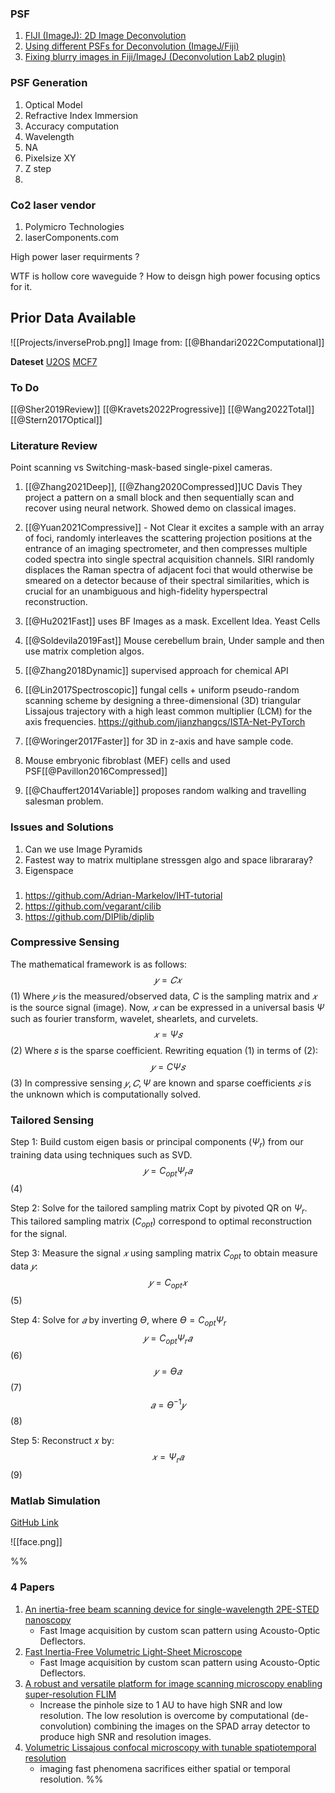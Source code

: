 
### PSF 

1. [FIJI (ImageJ): 2D Image Deconvolution ](https://www.youtube.com/watch?v=BwKbL4yD2-0)
2. [Using different PSFs for Deconvolution (ImageJ/Fiji)](https://www.youtube.com/watch?v=IspHKF4o4Pw)
3. [Fixing blurry images in Fiji/ImageJ (Deconvolution Lab2 plugin)](https://www.youtube.com/watch?v=u8XOYbiAfCA)


### PSF Generation
1. Optical Model
2. Refractive Index Immersion
3. Accuracy computation
4. Wavelength
5. NA
6. Pixelsize XY
7. Z step
8. 




### Co2 laser vendor
1. Polymicro Technologies
2. laserComponents.com

High power laser requirments ?



WTF is hollow core waveguide ? How to deisgn high power focusing optics for it.



## Prior Data Available

![[Projects/inverseProb.png]]
Image from: [[@Bhandari2022Computational]]




**Dateset**
[U2OS](https://bbbc.broadinstitute.org/BBBC022)
[MCF7](https://bbbc.broadinstitute.org/BBBC021)

### To Do
[[@Sher2019Review]] 
[[@Kravets2022Progressive]]
[[@Wang2022Total]]
[[@Stern2017Optical]]

### Literature Review

Point scanning vs Switching-mask-based single-pixel cameras.

1. [[@Zhang2021Deep]], [[@Zhang2020Compressed]]UC Davis
They project a pattern on a small block and then sequentially scan and recover using neural network. Showed demo on classical images.

2. [[@Yuan2021Compressive]] - Not Clear
it excites a sample with an array of foci, randomly interleaves the scattering projection positions at the entrance of an imaging spectrometer, and then compresses multiple coded spectra into single spectral acquisition channels. SIRI randomly displaces the Raman spectra of adjacent foci that would otherwise be smeared on a detector because of their spectral similarities, which is crucial for an unambiguous and high-fidelity hyperspectral reconstruction.

3. [[@Hu2021Fast]] uses BF Images as a mask. Excellent Idea. Yeast Cells

4. [[@Soldevila2019Fast]] Mouse cerebellum brain, Under sample and then use matrix completion algos.

5.  [[@Zhang2018Dynamic]] supervised approach for chemical API

6. [[@Lin2017Spectroscopic]] fungal cells + uniform pseudo-random scanning scheme by designing a three-dimensional (3D) triangular Lissajous trajectory with a high least common multiplier (LCM) for the axis frequencies.
https://github.com/jianzhangcs/ISTA-Net-PyTorch
7. [[@Woringer2017Faster]]  for 3D in z-axis and have sample code.

8. Mouse embryonic fibroblast (MEF) cells and used PSF[[@Pavillon2016Compressed]]

9. [[@Chauffert2014Variable]] proposes random walking and travelling salesman problem.

### Issues and Solutions
1. Can we use Image Pyramids
2. Fastest way to matrix multiplane stressgen algo and space librararay?
3. Eigenspace

###
1. https://github.com/Adrian-Markelov/IHT-tutorial
2. https://github.com/vegarant/cilib
3. https://github.com/DIPlib/diplib

### Compressive Sensing
The mathematical framework is as follows:
$$𝑦=𝐶𝑥$$(1)
Where $𝑦$ is the measured/observed data, $C$ is the sampling matrix and $𝑥$ is the source signal (image).
Now, $𝑥$ can be expressed in a universal basis $Ψ$ such as fourier transform, wavelet, shearlets, and curvelets.
$$𝑥=Ψ 𝑠$$(2)
Where 𝑠 is the sparse coefficient. Rewriting equation (1) in terms of (2):
$$𝑦=C Ψ 𝑠$$(3)
In compressive sensing $𝑦,𝐶,Ψ$ are known and sparse coefficients $𝑠$ is the unknown which is computationally solved.

### Tailored Sensing
Step 1: Build custom eigen basis or principal components $(Ψ_r)$ from our training data using techniques such as SVD.
$$𝑦= C_{opt} Ψ_r 𝑎$$ (4)

Step 2: Solve for the tailored sampling matrix Copt by pivoted QR on $Ψ_r$. This tailored sampling matrix $(C_{opt})$ correspond to optimal reconstruction for the signal.

Step 3: Measure the signal $𝑥$ using sampling matrix $C_{opt}$ to obtain measure data $𝑦$:
$$𝑦= C_{opt} 𝑥 $$(5)

Step 4: Solve for $𝑎$ by inverting $Ѳ$, where $Ѳ= C_{opt} Ψ_r$
$$𝑦= C_{opt} Ψ_r 𝑎$$ (6)
$$𝑦=Ѳ 𝑎$$ (7)
$$𝑎= Ѳ^{-1}𝑦 $$(8)

Step 5: Reconstruct 𝑥 by:
$$𝑥= Ψ_{r}𝑎$$(9)

### Matlab Simulation

[GitHub Link](https://github.com/ajaygunalan/TailoredSensing)

![[face.png]]








































%%

### 4 Papers

1.  [An inertia-free beam scanning device for single-wavelength 2PE-STED nanoscopy](https://iopscience.iop.org/article/10.1088/1361-6463/ab8852)
	- Fast Image acquisition by custom scan pattern using Acousto-Optic Deflectors.
2. [Fast Inertia-Free Volumetric Light-Sheet Microscope](https://pubs.acs.org/doi/full/10.1021/acsphotonics.7b00382)
	- Fast Image acquisition by custom scan pattern using Acousto-Optic Deflectors.
3. [A robust and versatile platform for image scanning microscopy enabling super-resolution FLIM](https://www.nature.com/articles/s41592-018-0291-9)
	- Increase the pinhole size to 1 AU to have high SNR and low resolution. The low resolution is overcome by computational (de-convolution) combining the images on the SPAD array detector to produce high SNR and resolution images. 
4. [Volumetric Lissajous confocal microscopy with tunable spatiotemporal resolution](https://opg.optica.org/boe/fulltext.cfm?uri=boe-11-11-6293&id=441078)
	- imaging fast phenomena sacrifices either spatial or temporal resolution. 
%%


